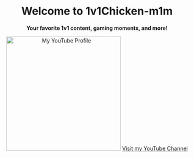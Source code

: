 <!DOCTYPE html>
<html lang="en">
<head>
  <meta charset="UTF-8">
  <title>1v1Chicken-m1m | YouTube Channel</title>
</head>
<body>
  <center>
    <h1>Welcome to 1v1Chicken-m1m</h1>
    <p><strong>Your favorite 1v1 content, gaming moments, and more!</strong></p>
<img src="your-image.png" alt="My YouTube Profile" width="300">

 
<a href="https://www.youtube.com/@1v1Chicken-m1m" target="_blank">
  Visit my YouTube Channel
</a>
